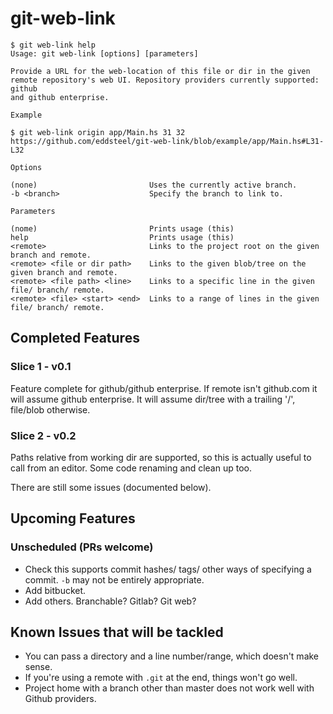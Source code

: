 # git-web-link

``` shell
$ git web-link help
Usage: git web-link [options] [parameters]

Provide a URL for the web-location of this file or dir in the given
remote repository's web UI. Repository providers currently supported: github
and github enterprise.

Example

$ git web-link origin app/Main.hs 31 32
https://github.com/eddsteel/git-web-link/blob/example/app/Main.hs#L31-L32

Options

(none)                         Uses the currently active branch.
-b <branch>                    Specify the branch to link to.

Parameters

(nome)                         Prints usage (this)
help                           Prints usage (this)
<remote>                       Links to the project root on the given branch and remote.
<remote> <file or dir path>    Links to the given blob/tree on the given branch and remote.
<remote> <file path> <line>    Links to a specific line in the given file/ branch/ remote.
<remote> <file> <start> <end>  Links to a range of lines in the given file/ branch/ remote.
```

## Completed Features

### Slice 1 - v0.1

Feature complete for github/github enterprise. If remote isn't
github.com it will assume github enterprise. It will assume dir/tree
with a trailing '/', file/blob otherwise.

### Slice 2 - v0.2

Paths relative from working dir are supported, so this is actually
useful to call from an editor. Some code renaming and clean up too.

There are still some issues (documented below).

## Upcoming Features

### Unscheduled (PRs welcome)

- Check this supports commit hashes/ tags/ other ways of specifying a
  commit. `-b` may not be entirely appropriate.
- Add bitbucket.
- Add others. Branchable? Gitlab? Git web?

## Known Issues that will be tackled

- You can pass a directory and a line number/range, which doesn't make sense.
- If you're using a remote with `.git` at the end, things won't go well.
- Project home with a branch other than master does not work well with
  Github providers.

